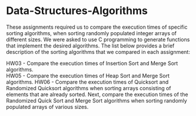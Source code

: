 # Data-Structures-Algorithms
These assignments required us to compare the execution times of specific sorting algorithms, when sorting randomly populated integer arrays of different sizes. We were asked to use C programming to generate functions that implement the desired algorithms. The list below provides a brief description of the sorting algorithms that we compared in each assignment:

HW03 - Compare the execution times of Insertion Sort and Merge Sort algorithms. <br />
HW05 - Compare the execution times of Heap Sort and Merge Sort algorithms.
HW06 - Compare the execution times of Quicksort and Randomized Quicksort algorithms when sorting arrays consisting of elements that are         already sorted. Next, compare the execution times of the Randomized Quick Sort and Merge Sort algorithms when sorting randomly           populated arrays of various sizes.


